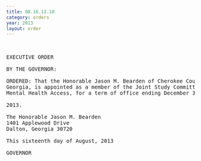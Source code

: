 ```yaml
---
title: 08.16.13.18
category: orders
year: 2013
layout: order
---
```


<pre> 

EXECUTIVE ORDER

BY THE GOVERNOR:

ORDERED: That the Honorable Jason M. Bearden of Cherokee County,
Georgia, is appointed as a member of the Joint Study Committee on
Mental Health Access, for a term of office ending December 31,

2013.

The Honorable Jason M. Bearden
1401 Applewood Drive
Dalton, Georgia 30720

This sixteenth day of August, 2013

GOVERNOR

</pre>
